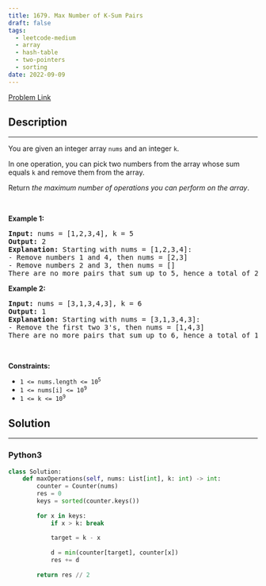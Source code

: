 ```yaml
---
title: 1679. Max Number of K-Sum Pairs
draft: false
tags: 
  - leetcode-medium
  - array
  - hash-table
  - two-pointers
  - sorting
date: 2022-09-09
---
```


[Problem Link](https://leetcode.com/problems/max-number-of-k-sum-pairs/)

## Description

---
<p>You are given an integer array <code>nums</code> and an integer <code>k</code>.</p>

<p>In one operation, you can pick two numbers from the array whose sum equals <code>k</code> and remove them from the array.</p>

<p>Return <em>the maximum number of operations you can perform on the array</em>.</p>

<p>&nbsp;</p>
<p><strong class="example">Example 1:</strong></p>

<pre>
<strong>Input:</strong> nums = [1,2,3,4], k = 5
<strong>Output:</strong> 2
<strong>Explanation:</strong> Starting with nums = [1,2,3,4]:
- Remove numbers 1 and 4, then nums = [2,3]
- Remove numbers 2 and 3, then nums = []
There are no more pairs that sum up to 5, hence a total of 2 operations.</pre>

<p><strong class="example">Example 2:</strong></p>

<pre>
<strong>Input:</strong> nums = [3,1,3,4,3], k = 6
<strong>Output:</strong> 1
<strong>Explanation:</strong> Starting with nums = [3,1,3,4,3]:
- Remove the first two 3&#39;s, then nums = [1,4,3]
There are no more pairs that sum up to 6, hence a total of 1 operation.</pre>

<p>&nbsp;</p>
<p><strong>Constraints:</strong></p>

<ul>
	<li><code>1 &lt;= nums.length &lt;= 10<sup>5</sup></code></li>
	<li><code>1 &lt;= nums[i] &lt;= 10<sup>9</sup></code></li>
	<li><code>1 &lt;= k &lt;= 10<sup>9</sup></code></li>
</ul>


## Solution

---
### Python3
``` py title='max-number-of-k-sum-pairs'
class Solution:
    def maxOperations(self, nums: List[int], k: int) -> int:
        counter = Counter(nums)
        res = 0
        keys = sorted(counter.keys())
        
        for x in keys:
            if x > k: break
                
            target = k - x
            
            d = min(counter[target], counter[x])
            res += d
        
        return res // 2
```

